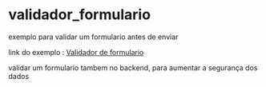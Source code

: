 # validador_formulario
 exemplo para validar um formulario antes de enviar

 link do exemplo : [Validador de formulario](https://mayconlean1.github.io/validador_formulario/)

validar um formulario tambem no backend, para aumentar a segurança dos dados
